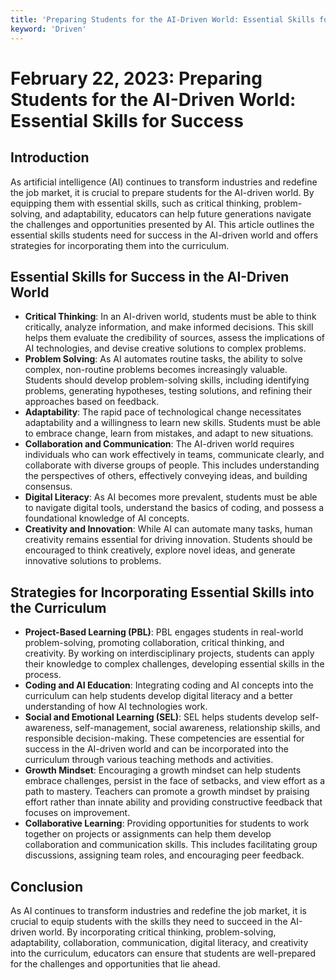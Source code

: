 ```yaml
---
title: 'Preparing Students for the AI-Driven World: Essential Skills for Success'
keyword: 'Driven'
---
```


# February 22, 2023: Preparing Students for the AI-Driven World: Essential Skills for Success

## Introduction

As artificial intelligence (AI) continues to transform industries and redefine the job market, it is crucial to prepare students for the AI-driven world. By equipping them with essential skills, such as critical thinking, problem-solving, and adaptability, educators can help future generations navigate the challenges and opportunities presented by AI. This article outlines the essential skills students need for success in the AI-driven world and offers strategies for incorporating them into the curriculum.

## Essential Skills for Success in the AI-Driven World

- **Critical Thinking**: In an AI-driven world, students must be able to think critically, analyze information, and make informed decisions. This skill helps them evaluate the credibility of sources, assess the implications of AI technologies, and devise creative solutions to complex problems.
- **Problem Solving**: As AI automates routine tasks, the ability to solve complex, non-routine problems becomes increasingly valuable. Students should develop problem-solving skills, including identifying problems, generating hypotheses, testing solutions, and refining their approaches based on feedback.
- **Adaptability**: The rapid pace of technological change necessitates adaptability and a willingness to learn new skills. Students must be able to embrace change, learn from mistakes, and adapt to new situations.
- **Collaboration and Communication**: The AI-driven world requires individuals who can work effectively in teams, communicate clearly, and collaborate with diverse groups of people. This includes understanding the perspectives of others, effectively conveying ideas, and building consensus.
- **Digital Literacy**: As AI becomes more prevalent, students must be able to navigate digital tools, understand the basics of coding, and possess a foundational knowledge of AI concepts.
- **Creativity and Innovation**: While AI can automate many tasks, human creativity remains essential for driving innovation. Students should be encouraged to think creatively, explore novel ideas, and generate innovative solutions to problems.

## Strategies for Incorporating Essential Skills into the Curriculum

- **Project-Based Learning (PBL)**: PBL engages students in real-world problem-solving, promoting collaboration, critical thinking, and creativity. By working on interdisciplinary projects, students can apply their knowledge to complex challenges, developing essential skills in the process.
- **Coding and AI Education**: Integrating coding and AI concepts into the curriculum can help students develop digital literacy and a better understanding of how AI technologies work.
- **Social and Emotional Learning (SEL)**: SEL helps students develop self-awareness, self-management, social awareness, relationship skills, and responsible decision-making. These competencies are essential for success in the AI-driven world and can be incorporated into the curriculum through various teaching methods and activities.
- **Growth Mindset**: Encouraging a growth mindset can help students embrace challenges, persist in the face of setbacks, and view effort as a path to mastery. Teachers can promote a growth mindset by praising effort rather than innate ability and providing constructive feedback that focuses on improvement.
- **Collaborative Learning**: Providing opportunities for students to work together on projects or assignments can help them develop collaboration and communication skills. This includes facilitating group discussions, assigning team roles, and encouraging peer feedback.

## Conclusion

As AI continues to transform industries and redefine the job market, it is crucial to equip students with the skills they need to succeed in the AI-driven world. By incorporating critical thinking, problem-solving, adaptability, collaboration, communication, digital literacy, and creativity into the curriculum, educators can ensure that students are well-prepared for the challenges and opportunities that lie ahead.
